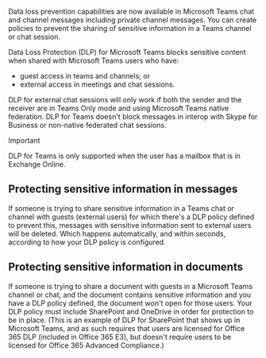 Data loss prevention capabilities are now available in Microsoft Teams chat and channel messages including private channel messages. You can create policies to prevent the sharing of sensitive information in a Teams channel or chat session.

Data Loss Protection (DLP) for Microsoft Teams blocks sensitive content when shared with Microsoft Teams users who have:

- guest access in teams and channels; or
- external access in meetings and chat sessions.

DLP for external chat sessions will only work if both the sender and the receiver are in Teams Only mode and using Microsoft Teams native federation. DLP for Teams doesn't block messages in interop with Skype for Business or non-native federated chat sessions.

> [!IMPORTANT]
> DLP for Teams is only supported when the user has a mailbox that is in Exchange Online.

## Protecting sensitive information in messages

If someone is trying to share sensitive information in a Teams chat or channel with guests (external users) for which there's a DLP policy defined to prevent this, messages with sensitive information sent to external users will be deleted. Which happens automatically, and within seconds, according to how your DLP policy is configured.

## Protecting sensitive information in documents

If someone is trying to share a document with guests in a Microsoft Teams channel or chat, and the document contains sensitive information and you have a DLP policy defined, the document won't open for those users. Your DLP policy must include SharePoint and OneDrive in order for protection to be in place. (This is an example of DLP for SharePoint that shows up in Microsoft Teams, and as such requires that users are licensed for Office 365 DLP (included in Office 365 E3), but doesn't require users to be licensed for Office 365 Advanced Compliance.)
